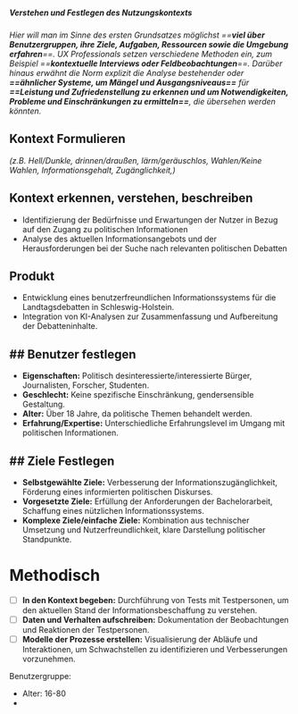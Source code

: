 ##### Verstehen und Festlegen des Nutzungskontexts
_Hier will man im Sinne des ersten Grundsatzes möglichst ==**viel über Benutzergruppen, ihre Ziele, Aufgaben, Ressourcen sowie die Umgebung erfahren**==. UX Professionals setzen verschiedene Methoden ein, zum Beispiel ==**kontextuelle Interviews oder Feldbeobachtungen**==. Darüber hinaus erwähnt die Norm explizit die Analyse bestehender oder **==ähnlicher Systeme, um Mängel und Ausgangsniveaus==** für **==Leistung und Zufriedenstellung zu erkennen und um Notwendigkeiten, Probleme und Einschränkungen zu ermitteln==**, die übersehen werden könnten._
## Kontext Formulieren
 _(z.B. Hell/Dunkle, drinnen/draußen, lärm/geräuschlos, Wahlen/Keine Wahlen, Informationsgehalt, Zugänglichkeit,)_

## Kontext erkennen, verstehen, beschreiben 
- Identifizierung der Bedürfnisse und Erwartungen der Nutzer in Bezug auf den Zugang zu politischen Informationen
- Analyse des aktuellen Informationsangebots und der Herausforderungen bei der Suche nach relevanten politischen Debatten

## Produkt
- Entwicklung eines benutzerfreundlichen Informationssystems für die Landtagsdebatten in Schleswig-Holstein.
- Integration von KI-Analysen zur Zusammenfassung und Aufbereitung der Debatteninhalte.

## ## Benutzer festlegen
- **Eigenschaften:** Politisch desinteressierte/interessierte Bürger, Journalisten, Forscher, Studenten.
- **Geschlecht:** Keine spezifische Einschränkung, gendersensible Gestaltung.
- **Alter:** Über 18 Jahre, da politische Themen behandelt werden.
- **Erfahrung/Expertise:** Unterschiedliche Erfahrungslevel im Umgang mit politischen Informationen.

## ## Ziele Festlegen
- **Selbstgewählte Ziele:** Verbesserung der Informationszugänglichkeit, Förderung eines informierten politischen Diskurses.
- **Vorgesetzte Ziele:** Erfüllung der Anforderungen der Bachelorarbeit, Schaffung eines nützlichen Informationssystems.
- **Komplexe Ziele/einfache Ziele:** Kombination aus technischer Umsetzung und Nutzerfreundlichkeit, klare Darstellung politischer Standpunkte.

# Methodisch
- [ ] **In den Kontext begeben:** Durchführung von Tests mit Testpersonen, um den aktuellen Stand der Informationsbeschaffung zu verstehen.
- [ ] **Daten und Verhalten aufschreiben:** Dokumentation der Beobachtungen und Reaktionen der Testpersonen.
- [ ] **Modelle der Prozesse erstellen:** Visualisierung der Abläufe und Interaktionen, um Schwachstellen zu identifizieren und Verbesserungen vorzunehmen.

Benutzergruppe:
- Alter: 16-80
- 